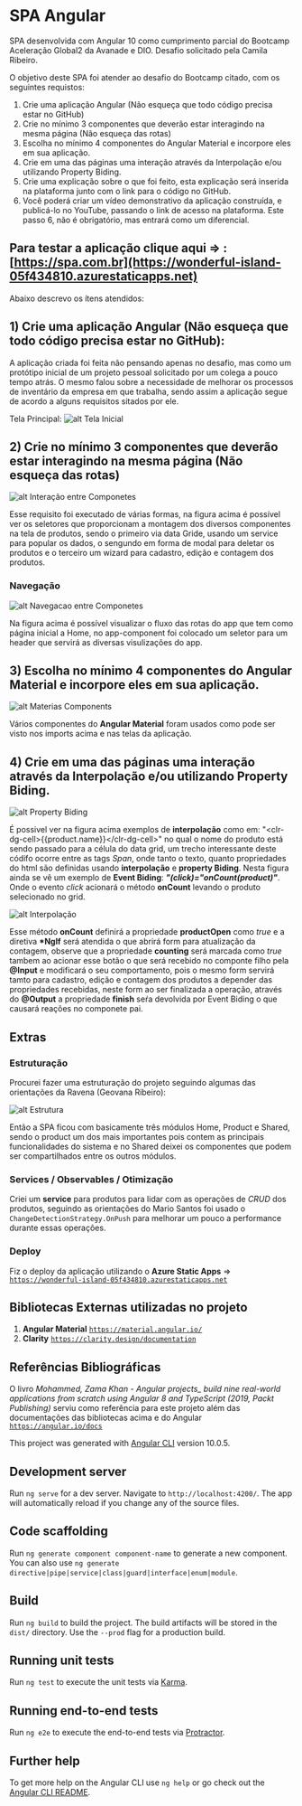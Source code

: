 # SPA Angular

SPA desenvolvida com Angular 10 como cumprimento parcial do Bootcamp Aceleração Global2 da Avanade e DIO. Desafio solicitado pela Camila Ribeiro.

O objetivo deste SPA foi atender ao desafio do Bootcamp citado, com os seguintes requistos:

1) Crie uma aplicação Angular (Não esqueça que todo código precisa estar no GitHub)
2) Crie no mínimo 3 componentes que deverão estar interagindo na mesma página (Não esqueça das rotas)
3) Escolha no mínimo 4 componentes do Angular Material e incorpore eles em sua aplicação.
4) Crie em uma das páginas uma interação através da Interpolação e/ou utilizando Property Biding.
5) Crie uma explicação sobre o que foi feito, esta explicação será inserida na plataforma junto com o link para o código no GitHub.
6) Você poderá criar um vídeo demonstrativo da aplicação construída, e publicá-lo no YouTube, passando o link de acesso na plataforma. Este passo 6, não é obrigatório, mas entrará como um diferencial.

## Para testar a aplicação clique aqui => : [https://spa.com.br](https://wonderful-island-05f434810.azurestaticapps.net)

Abaixo descrevo os ítens atendidos:

## 1) Crie uma aplicação Angular (Não esqueça que todo código precisa estar no GitHub):

A aplicação criada foi feita não pensando apenas no desafio, mas como um protótipo inicial de um projeto pessoal solicitado por um colega a pouco tempo atrás. O mesmo falou sobre a necessidade de melhorar os processos de inventário da empresa em que trabalha, sendo assim a aplicação segue de acordo a alguns requisitos sitados por ele.

Tela Principal:
![alt Tela Inicial](src/assets/Tela_principal.png)

## 2) Crie no mínimo 3 componentes que deverão estar interagindo na mesma página (Não esqueça das rotas)

![alt Interação entre Componetes](src/assets/selectors.png)

Esse requisito foi executado de várias formas, na figura acima é possível ver os seletores que proporcionam a montagem dos diversos componentes na tela de produtos, sendo o primeiro via data Gride, usando um service para popular os dados, o sengundo em forma de modal para deletar os produtos e o terceiro um wizard para cadastro, edição e contagem dos produtos.

### Navegação
![alt Navegacao entre Componetes](src/assets/navegacao.png)

Na figura acima é possível visualizar o fluxo das rotas do app que tem como página inicial a Home, no app-component foi colocado um seletor para um header que servirá as diversas visulizações do app.

## 3) Escolha no mínimo 4 componentes do Angular Material e incorpore eles em sua aplicação.

![alt Materias Components](src/assets/materialComponents.png)

Vários componentes do **Angular Material** foram usados como pode ser visto nos imports acima e nas telas da aplicação.


## 4) Crie em uma das páginas uma interação através da Interpolação e/ou utilizando Property Biding.

![alt Property Biding](src/assets/propertyBiding.png)

É possivel ver na figura acima exemplos de **interpolação** como em: "\<clr-dg-cell>{{product.name}}\</clr-dg-cell>" no qual o nome do produto está sendo passado para a célula do data grid, um trecho interessante deste códifo ocorre entre as tags *Span*, onde tanto o texto, quanto propriedades do html são definidas usando **interpolação** e **property Biding**.
Nesta figura ainda se vê um exemplo de **Event Biding**: ***"(click)="onCount(product)"***. Onde o evento *click* acionará o método **onCount** levando o produto selecionado no grid.

![alt Interpolação](src/assets/interpolacao.png)

Esse método **onCount** definirá a propriedade **productOpen** como *true* e a diretiva **\*NgIf** será atendida o que abrirá form para atualização da contagem, observe que a propriedade **counting** será marcada como *true* tambem ao acionar esse botão o que será recebido no componte filho pela **@Input** e modificará o seu comportamento, pois o mesmo form servirá tamto para cadastro, edição e contagem dos produtos a depender das propriedades recebidas, neste form ao ser finalizada a operação, através do **@Output** a propriedade **finish** seŕa devolvida por Event Biding o que causará reações no componete pai.

## Extras

### **Estruturação**

Procurei fazer uma estruturação do projeto seguindo algumas das orientações da Ravena (Geovana Ribeiro):

![alt Estrutura](src/assets/estrutura.png)

Então a SPA ficou com basicamente três módulos Home, Product e Shared, sendo o product um dos mais importantes pois contem as principais funcionalidades do sistema e no Shared deixei os componentes que podem ser compartilhados entre os outros módulos.

### **Services / Observables / Otimização**

Criei um **service** para produtos para lidar com as operações de *CRUD*  dos produtos, seguindo as orientações do Mario Santos foi usado o `ChangeDetectionStrategy.OnPush`  para melhorar um pouco a performance durante essas operações.

### **Deploy**

Fiz o deploy da aplicação utilizando o **Azure Static Apps** => [`https://wonderful-island-05f434810.azurestaticapps.net`](https://wonderful-island-05f434810.azurestaticapps.net)

## Bibliotecas Externas utilizadas no projeto
1) **Angular Material**
[`https://material.angular.io/`](https://material.angular.io/)
2) **Clarity**
[`https://clarity.design/documentation`](https://clarity.design/documentation)

## Referências Bibliográficas
O livro *Mohammed, Zama Khan - Angular projects_ build nine real-world applications from scratch using Angular 8 and TypeScript (2019, Packt Publishing)* serviu como referência para este projeto além das documentações das bibliotecas acima e do Angular [`https://angular.io/docs`](https://angular.io/docs)

This project was generated with [Angular CLI](https://github.com/angular/angular-cli) version 10.0.5.

## Development server

Run `ng serve` for a dev server. Navigate to `http://localhost:4200/`. The app will automatically reload if you change any of the source files.

## Code scaffolding

Run `ng generate component component-name` to generate a new component. You can also use `ng generate directive|pipe|service|class|guard|interface|enum|module`.

## Build

Run `ng build` to build the project. The build artifacts will be stored in the `dist/` directory. Use the `--prod` flag for a production build.

## Running unit tests

Run `ng test` to execute the unit tests via [Karma](https://karma-runner.github.io).

## Running end-to-end tests

Run `ng e2e` to execute the end-to-end tests via [Protractor](http://www.protractortest.org/).

## Further help

To get more help on the Angular CLI use `ng help` or go check out the [Angular CLI README](https://github.com/angular/angular-cli/blob/master/README.md).
